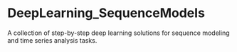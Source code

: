 # DeepLearning_SequenceModels
A collection of step-by-step deep learning solutions for sequence modeling and time series analysis tasks.
